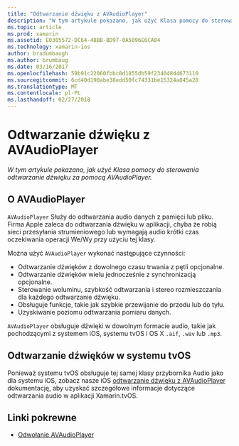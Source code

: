 ```yaml
---
title: "Odtwarzanie dźwięku z AVAudioPlayer"
description: "W tym artykule pokazano, jak użyć Klasa pomocy do sterowania odtwarzanie dźwięku za pomocą AVAudioPlayer."
ms.topic: article
ms.prod: xamarin
ms.assetid: E0305572-DC64-48BB-BD97-0A5096E6CA04
ms.technology: xamarin-ios
author: bradumbaugh
ms.author: brumbaug
ms.date: 03/16/2017
ms.openlocfilehash: 59b91c22060fbbc0d1855db59f234048d4673110
ms.sourcegitcommit: 6cd40d190abe38edd50fc74331be15324a845a28
ms.translationtype: MT
ms.contentlocale: pl-PL
ms.lasthandoff: 02/27/2018
---
```

# <a name="playing-sound-with-avaudioplayer"></a>Odtwarzanie dźwięku z AVAudioPlayer

_W tym artykule pokazano, jak użyć Klasa pomocy do sterowania odtwarzanie dźwięku za pomocą AVAudioPlayer._

## <a name="about-the-avaudioplayer"></a>O AVAudioPlayer

`AVAudioPlayer` Służy do odtwarzania audio danych z pamięci lub pliku. Firma Apple zaleca do odtwarzania dźwięku w aplikacji, chyba że robią sieci przesyłania strumieniowego lub wymagają audio krótki czas oczekiwania operacji We/Wy przy użyciu tej klasy.

Można użyć `AVAudioPlayer` wykonać następujące czynności:

- Odtwarzanie dźwięków z dowolnego czasu trwania z pętli opcjonalne.
- Odtwarzanie dźwięków wielu jednocześnie z synchronizacją opcjonalne.
- Sterowanie woluminu, szybkość odtwarzania i stereo rozmieszczania dla każdego odtwarzanie dźwięku.
- Obsługuje funkcje, takie jak szybkie przewijanie do przodu lub do tyłu.
- Uzyskiwanie poziomu odtwarzania pomiaru danych.

`AVAudioPlayer` obsługuje dźwięki w dowolnym formacie audio, takie jak pochodzącymi z systemem iOS, systemu tvOS i OS X `.aif`, `.wav` lub `.mp3`.

## <a name="playing-sounds-in-tvos"></a>Odtwarzanie dźwięków w systemu tvOS

Ponieważ systemu tvOS obsługuje tej samej klasy przybornika Audio jako dla systemu iOS, zobacz nasze iOS [odtwarzanie dźwięku z AVAudioPlayer](http://developer.xamarin.com/recipes/ios/media/sound/avaudioplayer/) dokumentację, aby uzyskać szczegółowe informacje dotyczące odtwarzania audio w aplikacji Xamarin.tvOS.



## <a name="related-links"></a>Linki pokrewne

- [Odwołanie AVAudioPlayer](https://developer.apple.com/library/ios/documentation/AVFoundation/Reference/AVAudioPlayerClassReference/)
